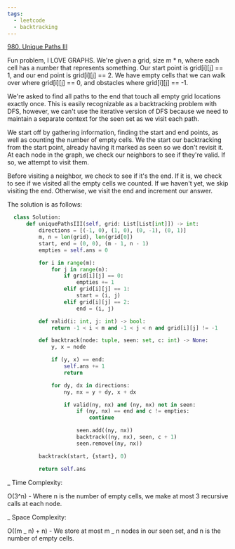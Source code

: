 ```yaml
---
tags:
  - leetcode
  - backtracking
---
```


<a href="https://leetcode.com/problems/unique-paths-iii/">980. Unique Paths
III</a>

Fun problem, I LOVE GRAPHS. We're given a grid, size m \* n, where each cell has
a number that represents something. Our start point is grid[i][j] == 1, and our
end point is grid[i][j] == 2. We have empty cells that we can walk over where
grid[i][j] == 0, and obstacles where grid[i][j] == -1.

We're asked to find all paths to the end that touch all empty grid locations
exactly once. This is easily recognizable as a backtracking problem with DFS,
however, we can't use the iterative version of DFS because we need to maintain a
separate context for the seen set as we visit each path.

We start off by gathering information, finding the start and end points, as well
as counting the number of empty cells. We the start our backtracking from the
start point, already having it marked as seen so we don't revisit it. At each
node in the graph, we check our neighbors to see if they're valid. If so, we
attempt to visit them.

Before visiting a neighbor, we check to see if it's the end. If it is, we check
to see if we visited all the empty cells we counted. If we haven't yet, we skip
visiting the end. Otherwise, we visit the end and increment our answer.

The solution is as follows:

```python
  class Solution:
      def uniquePathsIII(self, grid: List[List[int]]) -> int:
          directions = [(-1, 0), (1, 0), (0, -1), (0, 1)]
          m, n = len(grid), len(grid[0])
          start, end = (0, 0), (m - 1, n - 1)
          empties = self.ans = 0

          for i in range(m):
              for j in range(n):
                  if grid[i][j] == 0:
                      empties += 1
                  elif grid[i][j] == 1:
                      start = (i, j)
                  elif grid[i][j] == 2:
                      end = (i, j)

          def valid(i: int, j: int) -> bool:
              return -1 < i < m and -1 < j < n and grid[i][j] != -1

          def backtrack(node: tuple, seen: set, c: int) -> None:
              y, x = node

              if (y, x) == end:
                  self.ans += 1
                  return

              for dy, dx in directions:
                  ny, nx = y + dy, x + dx

                  if valid(ny, nx) and (ny, nx) not in seen:
                      if (ny, nx) == end and c != empties:
                          continue

                      seen.add((ny, nx))
                      backtrack((ny, nx), seen, c + 1)
                      seen.remove((ny, nx))

          backtrack(start, {start}, 0)

          return self.ans
```

\_ Time Complexity:

O(3^n) - Where n is the number of empty cells, we make at most 3 recursive calls
at each node.

\_ Space Complexity:

O((m _ n) + n) - We store at most m _ n nodes in our seen set, and n is the
number of empty cells.
